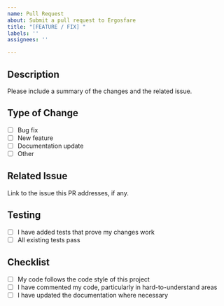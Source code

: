 ```yaml
---
name: Pull Request
about: Submit a pull request to Ergosfare
title: "[FEATURE / FIX] "
labels: ''
assignees: ''

---
```


## Description
Please include a summary of the changes and the related issue.

## Type of Change
- [ ] Bug fix
- [ ] New feature
- [ ] Documentation update
- [ ] Other

## Related Issue
Link to the issue this PR addresses, if any.

## Testing
- [ ] I have added tests that prove my changes work
- [ ] All existing tests pass

## Checklist
- [ ] My code follows the code style of this project
- [ ] I have commented my code, particularly in hard-to-understand areas
- [ ] I have updated the documentation where necessary
